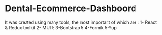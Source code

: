 # Dental-Ecommerce-Dashboord

It was created using many tools, the most important of which are :
1- React & Redux toolkit
2- MUI 5
3-Bootstrap 5
4-Formik
5-Yup
